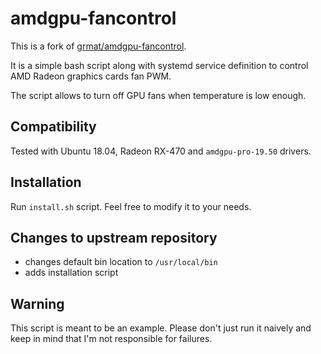 # amdgpu-fancontrol

This is a fork of
[grmat/amdgpu-fancontrol](https://github.com/grmat/amdgpu-fancontrol).

It is a simple bash script along with systemd service definition
to control AMD Radeon graphics cards fan PWM.

The script allows to turn off GPU fans when temperature is low enough.

## Compatibility

Tested with Ubuntu 18.04, Radeon RX-470 and `amdgpu-pro-19.50` drivers.

## Installation

Run `install.sh` script. Feel free to modify it to your needs.

## Changes to upstream repository

- changes default bin location to `/usr/local/bin`
- adds installation script

## Warning

This script is meant to be an example.
Please don't just run it naively and keep in mind
that I'm not responsible for failures.
